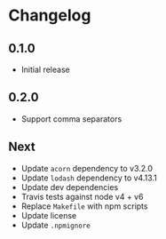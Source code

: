 # Changelog

## 0.1.0

* Initial release

## 0.2.0

* Support comma separators

## Next

* Update `acorn` dependency to v3.2.0
* Update `lodash` dependency to v4.13.1
* Update dev dependencies
* Travis tests against node v4 + v6
* Replace `Makefile` with npm scripts
* Update license
* Update `.npmignore`
